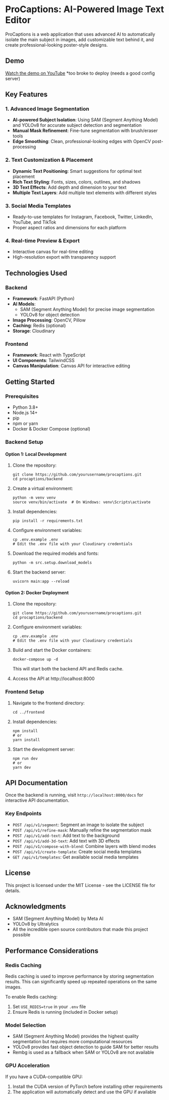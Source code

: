 # ProCaptions: AI-Powered Image Text Editor

ProCaptions is a web application that uses advanced AI to automatically isolate the main subject in images, add customizable text behind it, and create professional-looking poster-style designs.

## Demo  
[Watch the demo on YouTube](https://www.youtube.com/watch?v=6iUkTiAAxG8)
*too broke to deploy (needs a good config server)

## Key Features

### 1. Advanced Image Segmentation
- **AI-powered Subject Isolation**: Using SAM (Segment Anything Model) and YOLOv8 for accurate subject detection and segmentation
- **Manual Mask Refinement**: Fine-tune segmentation with brush/eraser tools
- **Edge Smoothing**: Clean, professional-looking edges with OpenCV post-processing

### 2. Text Customization & Placement
- **Dynamic Text Positioning**: Smart suggestions for optimal text placement
- **Rich Text Styling**: Fonts, sizes, colors, outlines, and shadows
- **3D Text Effects**: Add depth and dimension to your text
- **Multiple Text Layers**: Add multiple text elements with different styles

### 3. Social Media Templates
- Ready-to-use templates for Instagram, Facebook, Twitter, LinkedIn, YouTube, and TikTok
- Proper aspect ratios and dimensions for each platform

### 4. Real-time Preview & Export
- Interactive canvas for real-time editing
- High-resolution export with transparency support

## Technologies Used

### Backend
- **Framework**: FastAPI (Python)
- **AI Models**:
  - SAM (Segment Anything Model) for precise image segmentation
  - YOLOv8 for object detection
- **Image Processing**: OpenCV, Pillow
- **Caching**: Redis (optional)
- **Storage**: Cloudinary

### Frontend
- **Framework**: React with TypeScript
- **UI Components**: TailwindCSS
- **Canvas Manipulation**: Canvas API for interactive editing

## Getting Started

### Prerequisites
- Python 3.8+
- Node.js 14+
- pip
- npm or yarn
- Docker & Docker Compose (optional)

### Backend Setup

#### Option 1: Local Development

1. Clone the repository:
   ```
   git clone https://github.com/yourusername/procaptions.git
   cd procaptions/backend
   ```

2. Create a virtual environment:
   ```
   python -m venv venv
   source venv/bin/activate  # On Windows: venv\Scripts\activate
   ```

3. Install dependencies:
   ```
   pip install -r requirements.txt
   ```

4. Configure environment variables:
   ```
   cp .env.example .env
   # Edit the .env file with your Cloudinary credentials
   ```

5. Download the required models and fonts:
   ```
   python -m src.setup.download_models
   ```

6. Start the backend server:
   ```
   uvicorn main:app --reload
   ```

#### Option 2: Docker Deployment

1. Clone the repository:
   ```
   git clone https://github.com/yourusername/procaptions.git
   cd procaptions/backend
   ```

2. Configure environment variables:
   ```
   cp .env.example .env
   # Edit the .env file with your Cloudinary credentials
   ```

3. Build and start the Docker containers:
   ```
   docker-compose up -d
   ```

   This will start both the backend API and Redis cache.

4. Access the API at http://localhost:8000

### Frontend Setup

1. Navigate to the frontend directory:
   ```
   cd ../frontend
   ```

2. Install dependencies:
   ```
   npm install
   # or
   yarn install
   ```

3. Start the development server:
   ```
   npm run dev
   # or
   yarn dev
   ```

## API Documentation

Once the backend is running, visit `http://localhost:8000/docs` for interactive API documentation.

### Key Endpoints

- `POST /api/v1/segment`: Segment an image to isolate the subject
- `POST /api/v1/refine-mask`: Manually refine the segmentation mask
- `POST /api/v1/add-text`: Add text to the background
- `POST /api/v1/add-3d-text`: Add text with 3D effects
- `POST /api/v1/compose-with-blend`: Combine layers with blend modes
- `POST /api/v1/create-template`: Create social media templates
- `GET /api/v1/templates`: Get available social media templates

## License

This project is licensed under the MIT License - see the LICENSE file for details.

## Acknowledgments

- SAM (Segment Anything Model) by Meta AI
- YOLOv8 by Ultralytics
- All the incredible open source contributors that made this project possible

## Performance Considerations

### Redis Caching
Redis caching is used to improve performance by storing segmentation results. This can significantly speed up repeated operations on the same images.

To enable Redis caching:
1. Set `USE_REDIS=true` in your `.env` file
2. Ensure Redis is running (included in Docker setup)

### Model Selection
- SAM (Segment Anything Model) provides the highest quality segmentation but requires more computational resources
- YOLOv8 provides fast object detection to guide SAM for better results
- Rembg is used as a fallback when SAM or YOLOv8 are not available

### GPU Acceleration
If you have a CUDA-compatible GPU:
1. Install the CUDA version of PyTorch before installing other requirements
2. The application will automatically detect and use the GPU if available 
